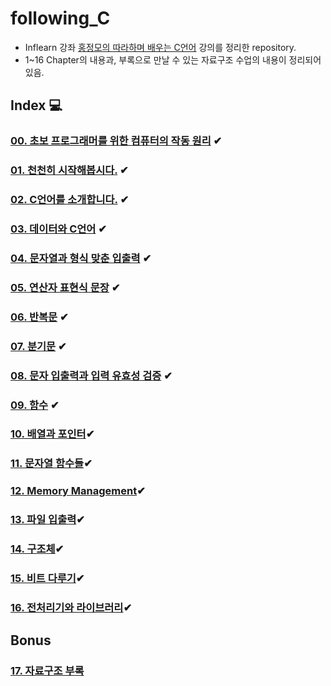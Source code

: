 # following_C

* Inflearn 강좌 [홍정모의 따라하며 배우는 C언어](https://www.inflearn.com/course/following-c) 강의를 정리한 repository.
* 1~16 Chapter의 내용과, 부록으로 만날 수 있는 자료구조 수업의 내용이 정리되어 있음.

## Index 💻
### [00. 초보 프로그래머를 위한 컴퓨터의 작동 원리](https://github.com/kkan9ma/following_C/tree/master/00_%EC%B4%88%EB%B3%B4_%ED%94%84%EB%A1%9C%EA%B7%B8%EB%9E%98%EB%A8%B8%EB%A5%BC_%EC%9C%84%ED%95%9C_%EC%BB%B4%ED%93%A8%ED%84%B0%EC%9D%98_%EC%9E%91%EB%8F%99%EC%9B%90%EB%A6%AC) ✔
### [01. 천천히 시작해봅시다.](https://github.com/kkan9ma/following_C/tree/master/01_%EC%B2%9C%EC%B2%9C%ED%9E%88_%EC%8B%9C%EC%9E%91%ED%95%B4%EB%B4%85%EC%8B%9C%EB%8B%A4) ✔
### [02. C언어를 소개합니다.](https://github.com/kkan9ma/following_C/tree/master/02_C%EC%96%B8%EC%96%B4%EB%A5%BC_%EC%86%8C%EA%B0%9C%ED%95%A9%EB%8B%88%EB%8B%A4) ✔
### [03. 데이터와 C언어](https://github.com/kkan9ma/following_C/tree/master/03_%EB%8D%B0%EC%9D%B4%ED%84%B0%EC%99%80_C%EC%96%B8%EC%96%B4) ✔
### [04. 문자열과 형식 맞춘 입출력](https://github.com/kkan9ma/following_C/tree/master/04_%EB%AC%B8%EC%9E%90%EC%97%B4%EA%B3%BC_%ED%98%95%EC%8B%9D_%EB%A7%9E%EC%B6%98_%EC%9E%85%EC%B6%9C%EB%A0%A5) ✔
### [05. 연산자 표현식 문장](https://github.com/kkan9ma/following_C/tree/master/05_%EC%97%B0%EC%82%B0%EC%9E%90_%ED%91%9C%ED%98%84%EC%8B%9D_%EB%AC%B8%EC%9E%A5) ✔
### [06. 반복문](https://github.com/kkan9ma/following_C/tree/master/06_%EB%B0%98%EB%B3%B5%EB%AC%B8) ✔
### [07. 분기문](https://github.com/kkan9ma/following_C/tree/master/07_%EB%B6%84%EA%B8%B0%EB%AC%B8) ✔
### [08. 문자 입출력과 입력 유효성 검증](https://github.com/kkan9ma/following_C/tree/master/08_%EB%AC%B8%EC%9E%90_%EC%9E%85%EC%B6%9C%EB%A0%A5%EA%B3%BC_%EC%9E%85%EB%A0%A5_%EC%9C%A0%ED%9A%A8%EC%84%B1_%EA%B2%80%EC%A6%9D) ✔
### [09. 함수](https://github.com/kkan9ma/following_C/tree/master/09_%ED%95%A8%EC%88%98) ✔
### [10. 배열과 포인터](https://github.com/kkan9ma/following_C/tree/master/10_%EB%B0%B0%EC%97%B4%EA%B3%BC_%ED%8F%AC%EC%9D%B8%ED%84%B0)✔
### [11. 문자열 함수들](https://github.com/kkan9ma/following_C/tree/master/11_%EB%AC%B8%EC%9E%90%EC%97%B4_%ED%95%A8%EC%88%98%EB%93%A4)✔
### [12. Memory Management](https://github.com/kkan9ma/following_C/tree/master/12_Memory_Management)✔
### [13. 파일 입출력](https://github.com/kkan9ma/following_C/tree/master/13_%ED%8C%8C%EC%9D%BC_%EC%9E%85%EC%B6%9C%EB%A0%A5)✔
### [14. 구조체](https://github.com/kkan9ma/following_C/tree/master/14_%EA%B5%AC%EC%A1%B0%EC%B2%B4)✔
### [15. 비트 다루기](https://github.com/kkan9ma/following_C/tree/master/15_%EB%B9%84%ED%8A%B8_%EB%8B%A4%EB%A3%A8%EA%B8%B0)✔
### [16. 전처리기와 라이브러리](https://github.com/kkan9ma/following_C/tree/master/16_%EC%A0%84%EC%B2%98%EB%A6%AC%EA%B8%B0%EC%99%80_%EB%9D%BC%EC%9D%B4%EB%B8%8C%EB%9F%AC%EB%A6%AC)✔

## Bonus
### [17. 자료구조 부록](https://github.com/kkan9ma/following_C/tree/master/17_%EC%9E%90%EB%A3%8C%EA%B5%AC%EC%A1%B0_%EB%B6%80%EB%A1%9D)